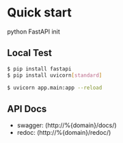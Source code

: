 # Quick start

python FastAPI init

## Local Test

```sh
$ pip install fastapi
$ pip install uvicorn[standard]

$ uvicorn app.main:app --reload
```

## API Docs
  - swagger: (http://%{domain}/docs/)
  - redoc: (http://%{domain}/redoc/)

